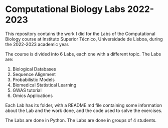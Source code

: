Computational Biology Labs 2022-2023
===============================
This repository contains the work I did for the Labs of the Computational Biology course at Instituto Superior Técnico, Universidade de Lisboa, during the 2022-2023 academic year.

The course is divided into 6 Labs, each one with a different topic. The Labs are:

<ol>
<li>Biological Databases</li>
<li>Sequence Alignment</li>
<li>Probabilistic Models</li>
<li>Biomedical Statistical Learning</li>
<li>GWAS tutorial</li>
<li>Omics Applications</li>
</ol>

Each Lab has its folder, with a README.md file containing some information about the Lab and the work done, and the code used to solve the exercises.

The Labs are done in Python. 
The Labs are done in groups of 4 students.

